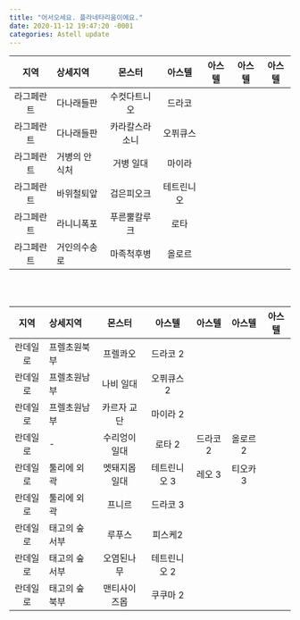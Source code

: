 ```yaml
---
title: "어서오세요. 플라네타리움이에요."
date: 2020-11-12 19:47:20 -0001
categories: Astell update
---
```




|지역|상세지역|몬스터|아스텔|아스텔|아스텔|아스텔|
|:---:|:---|:---:|:---:|:---:|:---:|:---:|
|라그페란트|다나래들판|수컷다트니오|드라코|
|라그페란트|다나래들판|카라칼스라소니|오퓌큐스|
|라그페란트|거병의 안식처|거병 일대|마이라|
|라그페란트|바위철퇴앞|검은피오크|테트린니오|
|라그페란트|라니니폭포|푸른뿔칼루크|로타|
|라그페란트|거인의수송로|마족척후병|올로르|

<br><br>

|지역|상세지역|몬스터|아스텔|아스텔|아스텔|아스텔|
|:---:|:---|:---:|:---:|:---:|:---:|:---:|
|란데일로|프렐초원북부|프렐콰오|드라코 2|
|란데일로|프렐초원남부|나비 일대|오퓌큐스 2|
|란데일로|프렐초원남부|카르자 교단|마이라 2|
|란데일로|-|수리엉이일대|로타 2|드라코 2|올로르 2|
|란데일로|툴리에 외곽|멧돼지몹 일대|테트린니오 3|레오 3|티오카 3|
|란데일로|툴리에 외곽|프니르|드라코 3||
|란데일로|태고의 숲 서부|루푸스|피스케2|
|란데일로|태고의 숲 서부|오염된나무|테트린니오 2|
|란데일로|태고의 숲 북부|맨티사이즈몹|쿠쿠마 2|
